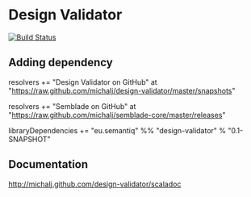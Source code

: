 # Design Validator

[![Build Status](https://secure.travis-ci.org/michalj/design-validator.png)](http://travis-ci.org/michalj/design-validator)

## Adding dependency

resolvers += "Design Validator on GitHub" at "https://raw.github.com/michalj/design-validator/master/snapshots"

resolvers += "Semblade on GitHub" at "https://raw.github.com/michalj/semblade-core/master/releases"

libraryDependencies += "eu.semantiq" %% "design-validator" % "0.1-SNAPSHOT"

## Documentation
http://michalj.github.com/design-validator/scaladoc
